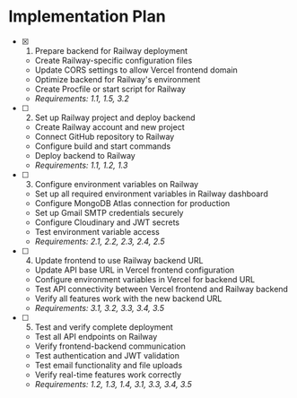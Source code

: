 # Implementation Plan

- [x] 1. Prepare backend for Railway deployment



  - Create Railway-specific configuration files
  - Update CORS settings to allow Vercel frontend domain
  - Optimize backend for Railway's environment
  - Create Procfile or start script for Railway
  - _Requirements: 1.1, 1.5, 3.2_

- [ ] 2. Set up Railway project and deploy backend
  - Create Railway account and new project
  - Connect GitHub repository to Railway
  - Configure build and start commands
  - Deploy backend to Railway
  - _Requirements: 1.1, 1.2, 1.3_

- [ ] 3. Configure environment variables on Railway
  - Set up all required environment variables in Railway dashboard
  - Configure MongoDB Atlas connection for production
  - Set up Gmail SMTP credentials securely
  - Configure Cloudinary and JWT secrets
  - Test environment variable access
  - _Requirements: 2.1, 2.2, 2.3, 2.4, 2.5_

- [ ] 4. Update frontend to use Railway backend URL
  - Update API base URL in Vercel frontend configuration
  - Configure environment variables in Vercel for backend URL
  - Test API connectivity between Vercel frontend and Railway backend
  - Verify all features work with the new backend URL
  - _Requirements: 3.1, 3.2, 3.3, 3.4, 3.5_

- [ ] 5. Test and verify complete deployment
  - Test all API endpoints on Railway
  - Verify frontend-backend communication
  - Test authentication and JWT validation
  - Test email functionality and file uploads
  - Verify real-time features work correctly
  - _Requirements: 1.2, 1.3, 1.4, 3.1, 3.3, 3.4, 3.5_